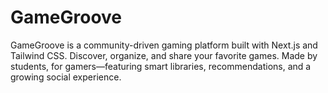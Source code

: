 # GameGroove
GameGroove is a community-driven gaming platform built with Next.js and Tailwind CSS. Discover, organize, and share your favorite games. Made by students, for gamers—featuring smart libraries, recommendations, and a growing social experience.
